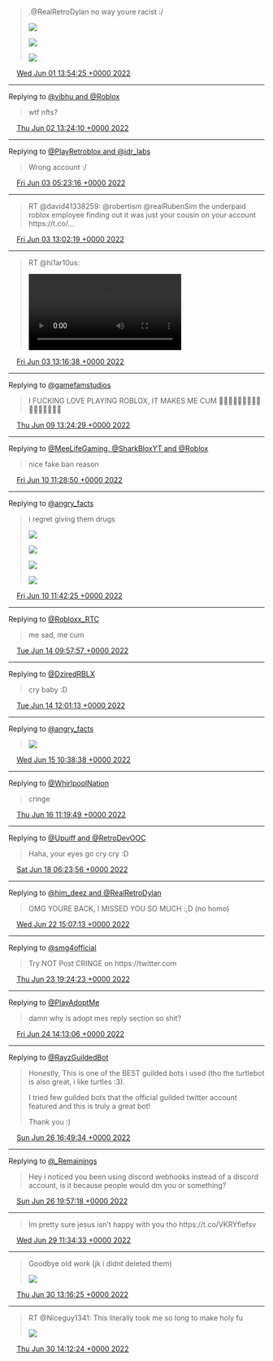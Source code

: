 > \.@RealRetroDylan no way youre racist :/ 
> 
> ![](../../media/1531997598923505670-FUK_iRuX0AEbNS3.png)
> 
> ![](../../media/1531997598923505670-FUK_ka3WYAEK-g9.png)
> 
> ![](../../media/1531997598923505670-FUK_q5xXwAAwPA2.png)

<img src="../../media/tweet.ico" width="12" /> [Wed Jun 01 13:54:25 +0000 2022](https://twitter.com/ABFanboy06/status/1531997598923505670)

----

Replying to [@vibhu and @Roblox](https://twitter.com/vibhu/status/1532182625854468097)

> wtf nfts?

<img src="../../media/tweet.ico" width="12" /> [Thu Jun 02 13:24:10 +0000 2022](https://twitter.com/ABFanboy06/status/1532352373720592384)

----

Replying to [@PlayRetroblox and @idr\_labs](https://twitter.com/PlayRetroblox/status/1532494124208693248)

> Wrong account :/

<img src="../../media/tweet.ico" width="12" /> [Fri Jun 03 05:23:16 +0000 2022](https://twitter.com/ABFanboy06/status/1532593738396184577)

----

> RT @david41338259: @robertism @realRubenSim the underpaid roblox employee finding out it was just your cousin on your account https://t\.co/…

<img src="../../media/tweet.ico" width="12" /> [Fri Jun 03 13:02:19 +0000 2022](https://twitter.com/ABFanboy06/status/1532709262790733824)

----

> RT @hi1ar10us: 
> 
> <video controls><source src="../../media/1532712868138844163-UmTohDUZAXrZfrIa.mp4">Your browser does not support the video tag.</video>

<img src="../../media/tweet.ico" width="12" /> [Fri Jun 03 13:16:38 +0000 2022](https://twitter.com/ABFanboy06/status/1532712868138844163)

----

Replying to [@gamefamstudios](https://twitter.com/gamefamstudios/status/1534179123668598786)

> I FUCKING LOVE PLAYING ROBLOX, IT MAKES ME CUM 🥵🥵🥵🥵🥵🥵🥵🥵🥵😍😍😍😍😍😍😍

<img src="../../media/tweet.ico" width="12" /> [Thu Jun 09 13:24:29 +0000 2022](https://twitter.com/ABFanboy06/status/1534889170476441602)

----

Replying to [@MeeLifeGaming, @SharkBloxYT and @Roblox](https://twitter.com/@MeeLifeGaming/status/1534864296412606464)

> nice fake ban reason

<img src="../../media/tweet.ico" width="12" /> [Fri Jun 10 11:28:50 +0000 2022](https://twitter.com/ABFanboy06/status/1535222454934716416)

----

Replying to [@angry\_facts](https://twitter.com/angry_facts/status/1534916229001003008)

> i regret giving them drugs 
> 
> ![](../../media/1535225871942008833-FU43KIEX0AAbF-P.png)
> 
> ![](../../media/1535225871942008833-FU43YIlWIAUVObQ.png)
> 
> ![](../../media/1535225871942008833-FU43jdoXEAILP1O.png)
> 
> ![](../../media/1535225871942008833-FU43tfrWIAEJGoz.png)

<img src="../../media/tweet.ico" width="12" /> [Fri Jun 10 11:42:25 +0000 2022](https://twitter.com/ABFanboy06/status/1535225871942008833)

----

Replying to [@Robloxx\_RTC](https://twitter.com/@Robloxx_RTC/status/1536382774285852675)

> me sad, me cum

<img src="../../media/tweet.ico" width="12" /> [Tue Jun 14 09:57:57 +0000 2022](https://twitter.com/ABFanboy06/status/1536649131179003904)

----

Replying to [@DziredRBLX](https://twitter.com/@DziredRBLX/status/1536591104941953024)

> cry baby :D

<img src="../../media/tweet.ico" width="12" /> [Tue Jun 14 12:01:13 +0000 2022](https://twitter.com/ABFanboy06/status/1536680154705051649)

----

Replying to [@angry\_facts](https://twitter.com/angry_facts/status/1536777140082982919)

> ![](../../media/1537021759735701508-FVSZI27XoAIh3JV.png)

<img src="../../media/tweet.ico" width="12" /> [Wed Jun 15 10:38:38 +0000 2022](https://twitter.com/ABFanboy06/status/1537021759735701508)

----

Replying to [@WhirlpoolNation](https://twitter.com/WhirlpoolNation/status/1537201375439888385)

> cringe

<img src="../../media/tweet.ico" width="12" /> [Thu Jun 16 11:19:49 +0000 2022](https://twitter.com/ABFanboy06/status/1537394509113442304)

----

Replying to [@Upuiff and @RetroDevOOC](https://twitter.com/upuiff2/status/1537481898313715713)

> Haha, your eyes go cry cry :D

<img src="../../media/tweet.ico" width="12" /> [Sat Jun 18 06:23:56 +0000 2022](https://twitter.com/ABFanboy06/status/1538044827375370240)

----

Replying to [@him\_deez and @RealRetroDylan](https://twitter.com/___tweetee___/status/1539577650917818375)

> OMG YOURE BACK, I MISSED YOU SO MUCH :,D \(no homo\)

<img src="../../media/tweet.ico" width="12" /> [Wed Jun 22 15:07:13 +0000 2022](https://twitter.com/ABFanboy06/status/1539626064737370113)

----

Replying to [@smg4official](https://twitter.com/smg4official/status/1539688936100057088)

> Try NOT Post CRINGE on https://twitter\.com

<img src="../../media/tweet.ico" width="12" /> [Thu Jun 23 19:24:23 +0000 2022](https://twitter.com/ABFanboy06/status/1540053170696736776)

----

Replying to [@PlayAdoptMe](https://twitter.com/PlayAdoptMe/status/1540001748684636161)

> damn why is adopt mes reply section so shit?

<img src="../../media/tweet.ico" width="12" /> [Fri Jun 24 14:13:06 +0000 2022](https://twitter.com/ABFanboy06/status/1540337221131190273)

----

Replying to [@RayzGuildedBot](https://twitter.com/RayzGuildedBot/status/1539832233296404480)

> Honestly, This is one of the BEST guilded bots i used \(tho the turtlebot is also great, i like turtles :3\)\.  
>   
> I tried few guilded bots that the official guilded twitter account featured and this is truly a great bot\!  
>   
> Thank you :\)

<img src="../../media/tweet.ico" width="12" /> [Sun Jun 26 16:49:34 +0000 2022](https://twitter.com/ABFanboy06/status/1541101373248442368)

----

Replying to [@\_Remainings](https://twitter.com/@_Remainings/status/1527849067337981959)

> Hey i noticed you been using discord webhooks instead of a discord account, is it because people would dm you or something?

<img src="../../media/tweet.ico" width="12" /> [Sun Jun 26 19:57:18 +0000 2022](https://twitter.com/ABFanboy06/status/1541148618152894470)

----

> Im pretty sure jesus isn't happy with you tho https://t\.co/VKRYfiefsv

<img src="../../media/tweet.ico" width="12" /> [Wed Jun 29 11:34:33 +0000 2022](https://twitter.com/ABFanboy06/status/1542109259814633472)

----

> Goodbye old work \(jk i didnt deleted them\) 
> 
> ![](../../media/1542497285568856069-FWgM_EnXwAE5_II.jpg)

<img src="../../media/tweet.ico" width="12" /> [Thu Jun 30 13:16:25 +0000 2022](https://twitter.com/ABFanboy06/status/1542497285568856069)

----

> RT @Niceguy1341: This literally took me so long to make holy fu 
> 
> ![](../../media/1542511372176568322-FWeisTXX0AAERbf.jpg)

<img src="../../media/tweet.ico" width="12" /> [Thu Jun 30 14:12:24 +0000 2022](https://twitter.com/ABFanboy06/status/1542511372176568322)